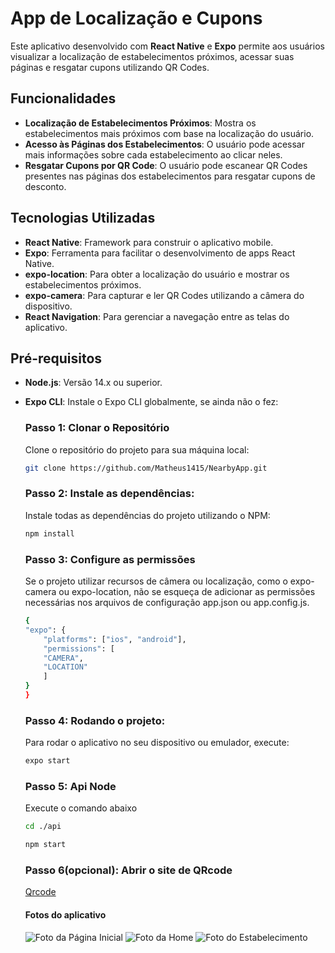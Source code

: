 # App de Localização e Cupons

Este aplicativo desenvolvido com **React Native** e **Expo** permite aos usuários visualizar a localização de estabelecimentos próximos, acessar suas páginas e resgatar cupons utilizando QR Codes.

## Funcionalidades

- **Localização de Estabelecimentos Próximos**: Mostra os estabelecimentos mais próximos com base na localização do usuário.
- **Acesso às Páginas dos Estabelecimentos**: O usuário pode acessar mais informações sobre cada estabelecimento ao clicar neles.
- **Resgatar Cupons por QR Code**: O usuário pode escanear QR Codes presentes nas páginas dos estabelecimentos para resgatar cupons de desconto.

## Tecnologias Utilizadas

- **React Native**: Framework para construir o aplicativo mobile.
- **Expo**: Ferramenta para facilitar o desenvolvimento de apps React Native.
- **expo-location**: Para obter a localização do usuário e mostrar os estabelecimentos próximos.
- **expo-camera**: Para capturar e ler QR Codes utilizando a câmera do dispositivo.
- **React Navigation**: Para gerenciar a navegação entre as telas do aplicativo.

## Pré-requisitos

- **Node.js**: Versão 14.x ou superior.
- **Expo CLI**: Instale o Expo CLI globalmente, se ainda não o fez:
  

    ### **Passo 1: Clonar o Repositório**
    Clone o repositório do projeto para sua máquina local:

    ```bash
    git clone https://github.com/Matheus1415/NearbyApp.git
    ```

    ### **Passo 2: Instale as dependências:**
    Instale todas as dependências do projeto utilizando o NPM:

    ```bash
    npm install
    ```

    ### **Passo 3: Configure as permissões**
    Se o projeto utilizar recursos de câmera ou localização, como o expo-camera ou expo-location, não se esqueça de adicionar as permissões necessárias nos arquivos de configuração app.json ou app.config.js.

    ```bash
    {
    "expo": {
        "platforms": ["ios", "android"],
        "permissions": [
        "CAMERA",
        "LOCATION"
        ]
    }
    }

    ```

    ### **Passo 4: Rodando o projeto:**
    Para rodar o aplicativo no seu dispositivo ou emulador, execute:

    ```bash
    expo start
    ```

    ### **Passo 5: Api Node**
    Execute o comando abaixo

    ```bash
    cd ./api
    ```

    ```bash
    npm start
    ```
    ### **Passo 6(opcional): Abrir o site de QRcode**
    [Qrcode](https://qrfy.com/pt)
  
    #### Fotos do aplicativo
    ![Foto da Página Inicial](https://github.com/Matheus1415/NearbyApp/blob/main/image/bem-vindo.jpeg)
    ![Foto da Home](https://github.com/Matheus1415/NearbyApp/blob/main/image/home.jpeg)
    ![Foto do Estabelecimento](https://github.com/Matheus1415/NearbyApp/blob/main/image/estabelecimento.jpeg)
